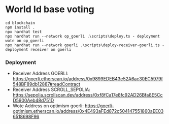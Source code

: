 # World Id base voting


```shell
cd blockchain
npm install .
npx hardhat test
npx hardhat run --network op_goerli .\scripts\deploy.ts - deployment wote on op_goerli
npx hardhat run --network goerli .\scripts\deploy-receiver-goerli.ts - deployment receiver on goerli
```


### Deployment
- Receiver Address GOERLI: https://goerli.etherscan.io/address/0x9899EDEB43e52A6ac30EC5979f548BF89db12887#readContract
- Receiver Address SCROLL_SEPOLIA: https://sepolia.scrollscan.dev/address/0xf8fCa17e8fc92AD26Bfa8E5CcD5900Aeb48d751D
- Wote Address on optimism goerli: https://goerli-optimism.etherscan.io/address/0x4E493aFEd872c504147551860aEE036518698F96